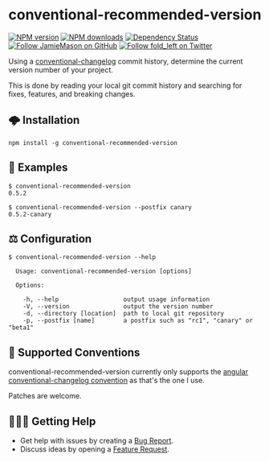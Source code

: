 # conventional-recommended-version

[![NPM version](http://img.shields.io/npm/v/conventional-recommended-version.svg?style=flat-square)](https://www.npmjs.com/package/conventional-recommended-version)
[![NPM downloads](http://img.shields.io/npm/dm/conventional-recommended-version.svg?style=flat-square)](https://www.npmjs.com/package/conventional-recommended-version)
[![Dependency Status](http://img.shields.io/david/JamieMason/conventional-recommended-version.svg?style=flat-square)](https://david-dm.org/JamieMason/conventional-recommended-version)
[![Follow JamieMason on GitHub](https://img.shields.io/github/followers/JamieMason.svg?style=social&label=Follow)](https://github.com/JamieMason)
[![Follow fold_left on Twitter](https://img.shields.io/twitter/follow/fold_left.svg?style=social&label=Follow)](https://twitter.com/fold_left)

Using a
[conventional-changelog](https://github.com/ajoslin/conventional-changelog)
commit history, determine the current version number of your project.

This is done by reading your local git commit history and searching for fixes,
features, and breaking changes.

## 🌩 Installation

```
npm install -g conventional-recommended-version
```

## 👀 Examples

```
$ conventional-recommended-version
0.5.2
```

```
$ conventional-recommended-version --postfix canary
0.5.2-canary
```

## ⚖️ Configuration

```
$ conventional-recommended-version --help

  Usage: conventional-recommended-version [options]

  Options:

    -h, --help                  output usage information
    -V, --version               output the version number
    -d, --directory [location]  path to local git repository
    -p, --postfix [name]        a postfix such as "rc1", "canary" or "beta1"
```

## 📝 Supported Conventions

conventional-recommended-version currently only supports the
[angular conventional-changelog convention](https://github.com/ajoslin/conventional-changelog/blob/master/conventions/angular.md)
as that's the one I use.

Patches are welcome.

## 🙋🏾‍♀️ Getting Help

- Get help with issues by creating a
  [Bug Report](https://github.com/JamieMason/conventional-recommended-version/issues/new?template=bug_report.md).
- Discuss ideas by opening a
  [Feature Request](https://github.com/JamieMason/conventional-recommended-version/issues/new?template=feature_request.md).

